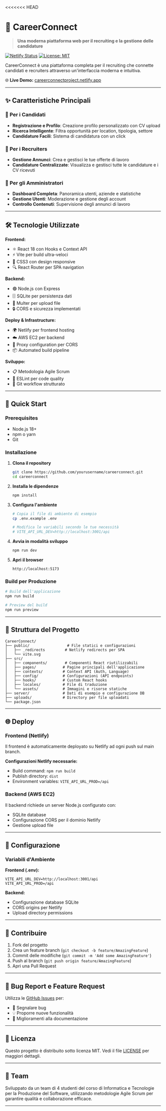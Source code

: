 <<<<<<< HEAD
# 🚀 CareerConnect

> **Una moderna piattaforma web per il recruiting e la gestione delle candidature**

[![Netlify Status](https://api.netlify.com/api/v1/badges/your-badge-id/deploy-status)](https://app.netlify.com/sites/careerconnectproject/deploys)
[![License: MIT](https://img.shields.io/badge/License-MIT-yellow.svg)](LICENSE)

CareerConnect è una piattaforma completa per il recruiting che connette candidati e recruiters attraverso un'interfaccia moderna e intuitiva.

🌐 **Live Demo:** [careerconnectproject.netlify.app](https://careerconnectproject.netlify.app)

---

## ✨ Caratteristiche Principali

### 👥 Per i Candidati
- **Registrazione e Profilo**: Creazione profilo personalizzato con CV upload
- **Ricerca Intelligente**: Filtra opportunità per location, tipologia, settore
- **Candidature Facili**: Sistema di candidatura con un click

### 🏢 Per i Recruiters
- **Gestione Annunci**: Crea e gestisci le tue offerte di lavoro
- **Candidature Centralizzate**: Visualizza e gestisci tutte le candidature e i CV ricevuti


### 🔐 Per gli Amministratori
- **Dashboard Completa**: Panoramica utenti, aziende e statistiche
- **Gestione Utenti**: Moderazione e gestione degli account
- **Controllo Contenuti**: Supervisione degli annunci di lavoro

---

## 🛠️ Tecnologie Utilizzate

**Frontend:**
- ⚛️ React 18 con Hooks e Context API
- ⚡ Vite per build ultra-veloci
- 🎨 CSS3 con design responsive
- 🔍 React Router per SPA navigation
  
**Backend:**
- 🟢 Node.js con Express
- 🗄️ SQLite per persistenza dati
- 📁 Multer per upload file
- 🔒 CORS e sicurezza implementati

**Deploy & Infrastructure:**
- 🌍 Netlify per frontend hosting
- ☁️ AWS EC2 per backend
- 🔄 Proxy configuration per CORS
- 📦 Automated build pipeline

**Sviluppo:**
- 📋 Metodologia Agile Scrum
- 🔧 ESLint per code quality
- 📝 Git workflow strutturato

---

## 🚀 Quick Start

### Prerequisites
- Node.js 18+ 
- npm o yarn
- Git

### Installazione

1. **Clona il repository**
   ```bash
   git clone https://github.com/yourusername/careerconnect.git
   cd careerconnect
   ```

2. **Installa le dipendenze**
   ```bash
   npm install
   ```

3. **Configura l'ambiente**
   ```bash
   # Copia il file di ambiente di esempio
   cp .env.example .env
   
   # Modifica le variabili secondo le tue necessità
   # VITE_API_URL_DEV=http://localhost:3001/api
   ```

4. **Avvia in modalità sviluppo**
   ```bash
   npm run dev
   ```

5. **Apri il browser**
   ```
   http://localhost:5173
   ```

### Build per Produzione

```bash
# Build dell'applicazione
npm run build

# Preview del build
npm run preview
```

---

## 📁 Struttura del Progetto

```
CareerConnect/
├── public/                 # File statici e configurazioni
│   ├── _redirects         # Netlify redirects per SPA
│   └── vite.svg          
├── src/
│   ├── components/        # Componenti React riutilizzabili
│   ├── pages/            # Pagine principali dell'applicazione
│   ├── contexts/         # Context API (Auth, Language)
│   ├── config/           # Configurazioni (API endpoints)
│   ├── hooks/            # Custom React hooks
│   ├── locales/          # File di traduzione
│   └── assets/           # Immagini e risorse statiche
├── server/               # Dati di esempio e configurazione DB
├── uploads/              # Directory per file uploadati
└── package.json
```

---

## 🌐 Deploy

### Frontend (Netlify)
Il frontend è automaticamente deployato su Netlify ad ogni push sul main branch.

**Configurazioni Netlify necessarie:**
- Build command: `npm run build`
- Publish directory: `dist`
- Environment variables: `VITE_API_URL_PROD=/api`

### Backend (AWS EC2)
Il backend richiede un server Node.js configurato con:
- SQLite database
- Configurazione CORS per il dominio Netlify
- Gestione upload file

---

## 🔧 Configurazione

### Variabili d'Ambiente

**Frontend (.env):**
```env
VITE_API_URL_DEV=http://localhost:3001/api
VITE_API_URL_PROD=/api
```

**Backend:**
- Configurazione database SQLite
- CORS origins per Netlify
- Upload directory permissions

---

## 🤝 Contribuire

1. Fork del progetto
2. Crea un feature branch (`git checkout -b feature/AmazingFeature`)
3. Commit delle modifiche (`git commit -m 'Add some AmazingFeature'`)
4. Push al branch (`git push origin feature/AmazingFeature`)
5. Apri una Pull Request

---

## 🐛 Bug Report e Feature Request

Utilizza le [GitHub Issues](https://github.com/yourusername/careerconnect/issues) per:
- 🐛 Segnalare bug
- 💡 Proporre nuove funzionalità
- 📖 Miglioramenti alla documentazione

---

## 📄 Licenza

Questo progetto è distribuito sotto licenza MIT. Vedi il file [LICENSE](LICENSE) per maggiori dettagli.

---

## 👥 Team

Sviluppato da un team di 4 studenti del corso di Informatica e Tecnologie per la Produzione del Software, utilizzando metodologie Agile Scrum per garantire qualità e collaborazione efficace.

---
